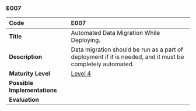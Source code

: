 ### E007

| **Code**           | **E007** |
| :--                | :--      |
| **Title**          | Automated Data Migration While Deploying. |
| **Description**    | Data migration should be run as a part of deployment if it is needed, and it must be completely automated. |
| **Maturity Level** | [Level 4](/levels#level-4) |
| **Possible Implementations** | |
| **Evaluation**     | |
